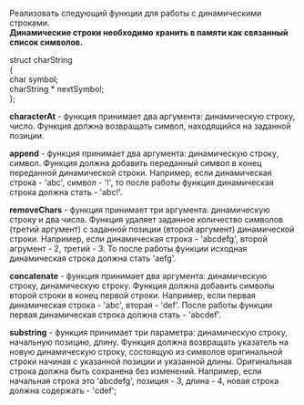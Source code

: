 Реализовать следующий функции для работы с динамическими строками.<br>
__Динамические строки необходимо хранить в памяти как связанный список символов.__

struct charString<br>
{<br>
  char symbol;<br>
  charString * nextSymbol;<br>
};<br>

  __characterAt__ - функция принимает два аргумента: динамическую строку, число.
  Функция должна возвращать символ, находящийся на заданной позиции.
  
  __append__ - функция принимает два аргумента: динамическую строку, символ.
  Функция должна добавить переданный символ в конец переданной динамической строки.
  Например, если динамическая строка - 'abc', символ - '!',
  то после работы функция динамическая строка должна стать - 'abc!'.
  
  __removeChars__ - функция принимает три аргумента: динамическую строку и два числа.
  Функция удаляет заданное количество символов (третий аргумент) с заданной позиции (второй аргумент)
  динамической строки.
  Например, если динамическая строка - 'abcdefg', второй агрумент - 2, третий - 3.
  То после работы функции исходная динамическая строка должна стать 'aefg'.
  
  __concatenate__ - функция принимает два аргумента: динамическую строку, динамическую строку.
  Функция должна добавить символы второй строки в конец первой строки.
  Например, если первая динамическая строка - 'abc', вторая - 'def'.
  После работы функции первая динамическая строка должна стать - 'abcdef'.

  __substring__ - функция принимает три параметра: динамическую строку, начальную позицию, длину.
  Функция должна возвращать указатель на новую динамическую строку,
  состоящую из символов оригинальной строки начиная с указанной позиции и указанной длины.
  Оригинальная строка должна быть сохранена без изменений.
  Например, если начальная строка это 'abcdefg', позиция - 3, длина - 4, новая строка должна содержать - 'cdef';
